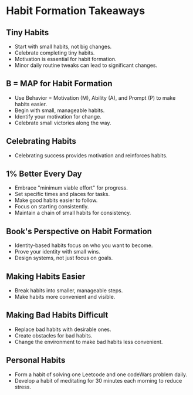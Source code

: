 # Habit Formation Takeaways

## Tiny Habits

- Start with small habits, not big changes.
- Celebrate completing tiny habits.
- Motivation is essential for habit formation.
- Minor daily routine tweaks can lead to significant changes.

## B = MAP for Habit Formation

- Use Behavior = Motivation (M), Ability (A), and Prompt (P) to make habits easier.
- Begin with small, manageable habits.
- Identify your motivation for change.
- Celebrate small victories along the way.

## Celebrating Habits

- Celebrating success provides motivation and reinforces habits.

## 1% Better Every Day

- Embrace "minimum viable effort" for progress.
- Set specific times and places for tasks.
- Make good habits easier to follow.
- Focus on starting consistently.
- Maintain a chain of small habits for consistency.

## Book's Perspective on Habit Formation

- Identity-based habits focus on who you want to become.
- Prove your identity with small wins.
- Design systems, not just focus on goals.

## Making Habits Easier

- Break habits into smaller, manageable steps.
- Make habits more convenient and visible.

## Making Bad Habits Difficult

- Replace bad habits with desirable ones.
- Create obstacles for bad habits.
- Change the environment to make bad habits less convenient.

## Personal Habits

- Form a habit of solving one Leetcode and one codeWars problem daily.
- Develop a habit of meditating for 30 minutes each morning to reduce stress.
